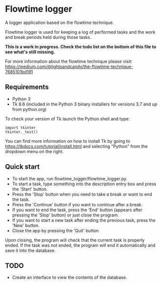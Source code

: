 Flowtime logger
===============
A logger application based on the flowtime technique.

Flowtime logger is used for keeping a log of performed tasks and the work and break periods held during those tasks.

**This is a work in progress. Check the todo list on the bottom of this file to see what's still missing.**

For more information about the flowtime technique please visit:
https://medium.com/@lightsandcandy/the-flowtime-technique-7685101bd191

Requirements
-------------

- Python 3
- Tk 8.6 (included in the Python 3 binary installers for versions 3.7 and up from python.org)

To check your version of Tk launch the Python shell and type:

    import tkinter
    tkinter._test()

You can find more information on how to install Tk by going to https://tkdocs.com/tutorial/install.html and selecting "Python" from the dropdown menu on the right.

Quick start
-----------

 - To start the app, run flowtime_logger/flowtime_logger.py.
 - To start a task, type something into the description entry box and press the 'Start' button.
 - Press the 'Stop' button when you need to take a break or want to end the task.
 - Press the 'Continue' button if you want to continue after a break.
 - If you want to end the task, press the 'End' button (appears after pressing the 'Stop' button) or just close the program.
 - If you want to start a new task after ending the previous task, press the 'New' button.
 - Close the app by pressing the 'Quit' button

 Upon closing, the program will check that the current task is properly ended.
 If the task was not ended, the program will end it automatically and save it into the database.

 TODO
 ----

 - Create an interface to view the contents of the database.